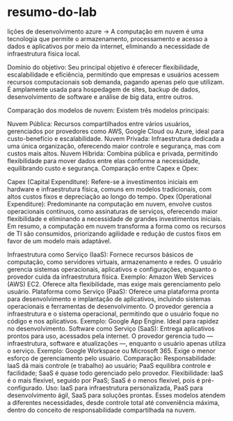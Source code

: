 # resumo-do-lab
lições de desenvolvimento azure
-> A computação em nuvem é uma tecnologia que permite o armazenamento, processamento e acesso a dados e aplicativos por meio da internet, eliminando a necessidade de infraestrutura física local.

Domínio do objetivo: Seu principal objetivo é oferecer flexibilidade, escalabilidade e eficiência, permitindo que empresas e usuários acessem recursos computacionais sob demanda, pagando apenas pelo que utilizam. É amplamente usada para hospedagem de sites, backup de dados, desenvolvimento de software e análise de big data, entre outros.

Comparação dos modelos de nuvem: Existem três modelos principais:

Nuvem Pública: Recursos compartilhados entre vários usuários, gerenciados por provedores como AWS, Google Cloud ou Azure, ideal para custo-benefício e escalabilidade.
Nuvem Privada: Infraestrutura dedicada a uma única organização, oferecendo maior controle e segurança, mas com custos mais altos.
Nuvem Híbrida: Combina pública e privada, permitindo flexibilidade para mover dados entre elas conforme a necessidade, equilibrando custo e segurança.
Comparação entre Capex e Opex:

Capex (Capital Expenditure): Refere-se a investimentos iniciais em hardware e infraestrutura física, comuns em modelos tradicionais, com altos custos fixos e depreciação ao longo do tempo.
Opex (Operational Expenditure): Predominante na computação em nuvem, envolve custos operacionais contínuos, como assinaturas de serviços, oferecendo maior flexibilidade e eliminando a necessidade de grandes investimentos iniciais.
Em resumo, a computação em nuvem transforma a forma como os recursos de TI são consumidos, priorizando agilidade e redução de custos fixos em favor de um modelo mais adaptável.

Infraestrutura como Serviço (IaaS): Fornece recursos básicos de computação, como servidores virtuais, armazenamento e redes. O usuário gerencia sistemas operacionais, aplicativos e configurações, enquanto o provedor cuida da infraestrutura física. Exemplo: Amazon Web Services (AWS) EC2. Oferece alta flexibilidade, mas exige mais gerenciamento pelo usuário.
Plataforma como Serviço (PaaS): Oferece uma plataforma pronta para desenvolvimento e implantação de aplicativos, incluindo sistemas operacionais e ferramentas de desenvolvimento. O provedor gerencia a infraestrutura e o sistema operacional, permitindo que o usuário foque no código e nos aplicativos. Exemplo: Google App Engine. Ideal para rapidez no desenvolvimento.
Software como Serviço (SaaS): Entrega aplicativos prontos para uso, acessados pela internet. O provedor gerencia tudo — infraestrutura, software e atualizações —, enquanto o usuário apenas utiliza o serviço. Exemplo: Google Workspace ou Microsoft 365. Exige o menor esforço de gerenciamento pelo usuário.
Comparação:
Responsabilidade: IaaS dá mais controle (e trabalho) ao usuário; PaaS equilibra controle e facilidade; SaaS é quase todo gerenciado pelo provedor.
Flexibilidade: IaaS é o mais flexível, seguido por PaaS; SaaS é o menos flexível, pois é pré-configurado.
Uso: IaaS para infraestrutura personalizada, PaaS para desenvolvimento ágil, SaaS para soluções prontas.
Esses modelos atendem a diferentes necessidades, desde controle total até conveniência máxima, dentro do conceito de responsabilidade compartilhada na nuvem.
